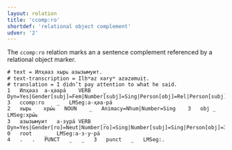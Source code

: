 ```yaml
---
layout: relation
title: 'ccomp:ro'
shortdef: 'relational object complement'
udver: '2'
---
```


The `ccomp:ro` relation marks an a sentence complement referenced by a relational object marker.

~~~ conllu
# text = Илҳәаз хырҩ азызымуит.
# text-transcription = Ilḥʷaz xəryʷ azəzəmuiṭ.
# translation = I didn’t pay attention to what he said.
1	Илҳәаз	а-ҳәара́	VERB	_	Dyn=Yes|Gender[subj]=Fem|Number[subj]=Sing|Person[obj]=Rel|Person[subj]=3|Tense=Past|VerbForm=NonFin	3	ccomp:ro	_	LMSeg:а-ҳәа-ра́
2	хырҩ	хры́ҩ	NOUN	_	Animacy=Nhum|Number=Sing	3	obj	_	LMSeg:хры́ҩ
3	азызымуит	а-зура́	VERB	_	Dyn=Yes|Gender[ro]=Neut|Number[ro]=Sing|Number[subj]=Sing|Person[obj]=3|Person[ro]=3|Person[subj]=1|Polarity=Neg|Reln=Ben|Tense=Aor|VerbForm=Fin	0	root	_	LMSeg:а-з·у-ра́
4	.	.	PUNCT	_	_	3	punct	_	LMSeg:.

~~~

<!-- Interlanguage links updated Po 11. listopadu 2024, 20:10:35 CET -->
